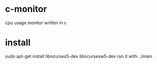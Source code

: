 # c-monitor
 cpu usage monitor written in c

# install
 sudo apt-get install libncurses5-dev libncursesw5-dev
 run it with: ./main